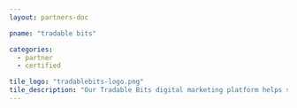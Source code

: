 ```yaml
---
layout: partners-doc

pname: "tradable bits"

categories: 
  - partner
  - certified

tile_logo: "tradablebits-logo.png"
tile_description: "Our Tradable Bits digital marketing platform helps sports and entertainment brands know their fans so they can market smarter. By combining engagement campaigns, user-generated content aggregation and integrated CRM, brands on our platform collect cross-network profiles of theirl fans that they can retarget in personalized social, email and ad campaigns."
---
```



